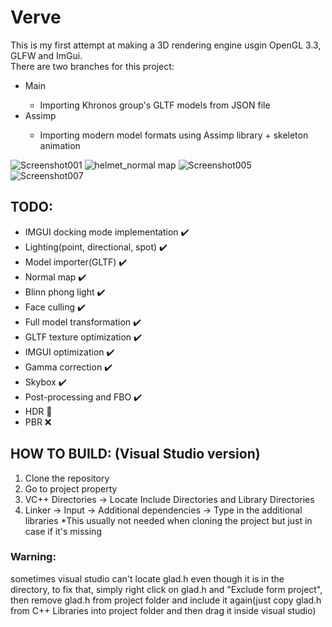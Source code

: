 # Verve
This is my first attempt at making a 3D rendering engine usgin OpenGL 3.3, GLFW and ImGui. </br>
There are two branches for this project:
<ul>
  <li>Main</li>
    <ul>
    <li>Importing Khronos group's GLTF models from JSON file</li>
    </ul> 
  <li>Assimp</li>
  <ul>
    <li>Importing modern model formats using Assimp library + skeleton animation</li>
    </ul> 
</ul> 

![Screenshot001](https://user-images.githubusercontent.com/69974236/165810380-464be3af-aa6d-4a5f-997a-d87dcd8fdaa3.jpg)
![helmet_normal map](https://user-images.githubusercontent.com/69974236/164246533-dc60c52b-52f3-467e-8aa4-9f7e719e9fdb.jpg)
![Screenshot005](https://user-images.githubusercontent.com/69974236/165741563-51a7a6ee-87de-4718-a089-680b0fc859a0.jpg)
![Screenshot007](https://user-images.githubusercontent.com/69974236/165741576-42c73bf7-303d-49f4-b630-6053402b7b52.jpg)

<h2>TODO:</h2>

<ul>
  <li>IMGUI docking mode implementation ✔️</li>
  <li>Lighting(point, directional, spot) ✔️</li>
  <li>Model importer(GLTF) ✔️</li>
  <li>Normal map ✔️</li>
  <li>Blinn phong light ✔️</li>
  <li>Face culling ✔️</li>
  <li>Full model transformation ✔️</li>
  <li>GLTF texture optimization ✔️</li>
  <li>IMGUI optimization ✔️</li>
  <li>Gamma correction ✔️</li>
  <li>Skybox ✔️</li>
  <li>Post-processing and FBO ✔️</li>
  <li>HDR 🚧</li>
  <li>PBR ❌</li>
</ul> 

<h2>HOW TO BUILD: (Visual Studio version)</h2>
<ol>
  <li>Clone the repository</li>
  <li>Go to project property</li>
  <li>VC++ Directories -> Locate Include Directories and Library Directories</li>
  <li>Linker -> Input -> Additional dependencies -> Type in the additional libraries *This usually not needed when cloning the project but just in case if it's missing</li>
</ol> 
<h3>Warning:</h3> sometimes visual studio can't locate glad.h even though it is in the directory, to fix that, simply right click on glad.h and "Exclude form project", then remove glad.h from project folder and include it again(just copy glad.h from C++ Libraries into project folder and then drag it inside visual studio)</h3>
